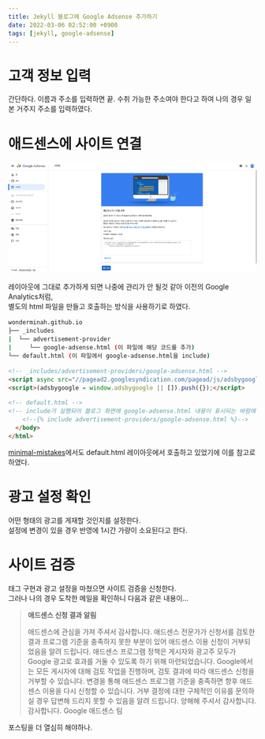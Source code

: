 ```yaml
---
title: Jekyll 블로그에 Google Adsense 추가하기
date: 2022-03-06 02:52:00 +0900
tags: [jekyll, google-adsense]
---
```


# 고객 정보 입력

간단하다. 이름과 주소를 입력하면 끝. 수취 가능한 주소여야 한다고 하여 나의 경우 일본 거주지 주소를 입력하였다.

# 애드센스에 사이트 연결

![image-20220306025323889](../assets/img/image-20220306025323889.png)

레이아웃에 그대로 추가하게 되면 나중에 관리가 안 될것 같아 이전의 Google Analytics처럼,   
별도의 html 파일을 만들고 호출하는 방식을 사용하기로 하였다.

```bash
wonderminah.github.io
├── _includes
|  └── advertisement-provider
|     └── google-adsense.html (이 파일에 해당 코드를 추가)
└── default.html (이 파일에서 google-adsense.html을 include)
```

```html
<!-- _includes/advertisement-providers/google-adsense.html -->
<script async src="//pagead2.googlesyndication.com/pagead/js/adsbygoogle.js"></script>
<script>(adsbygoogle = window.adsbygoogle || []).push({});</script>
```

```html
<!-- default.html -->
<!-- include가 실행되어 블로그 화면에 google-adsense.html 내용이 표시되는 바람에 일부러 주석처리 하였습니다 -->
    <!--{% include advertisement-providers/google-adsense.html %}-->
  </body>
</html>
```

[minimal-mistakes](https://github.com/mmistakes/minimal-mistakes/blob/master/docs/_layouts/default.html#L53-L54)에서도 default.html 레이아웃에서 호출하고 있었기에 이를 참고로 하였다.

# 광고 설정 확인

어떤 형태의 광고를 게재할 것인지를 설정한다.   
설정에 변경이 있을 경우 반영에 1시간 가량이 소요된다고 한다.

# 사이트 검증

태그 구현과 광고 설정을 마쳤으면 사이트 검증을 신청한다.    
그러나 나의 경우 도착한 메일을 확인하니 다음과 같은 내용이...

> **애드센스 신청 결과 알림**
>
> 애드센스에 관심을 가져 주셔서 감사합니다. 애드센스 전문가가 신청서를 검토한 결과 프로그램 기준을 충족하지 못한 부분이 있어 애드센스 이용 신청이 거부되었음을 알려 드립니다. 애드센스 프로그램 정책은 게시자와 광고주 모두가 Google 광고로 효과를 거둘 수 있도록 하기 위해 마련되었습니다. Google에서는 모든 게시자에 대해 검토 작업을 진행하며, 검토 결과에 따라 애드센스 신청을 거부할 수 있습니다. 변경을 통해 애드센스 프로그램 기준을 충족하면 향후 애드센스 이용을 다시 신청할 수 있습니다. 거부 결정에 대한 구체적인 이유를 문의하실 경우 답변해 드리지 못할 수 있음을 알려 드립니다. 양해해 주셔서 감사합니다. 감사합니다. Google 애드센스 팀

포스팅을 더 열심히 해야하나.
